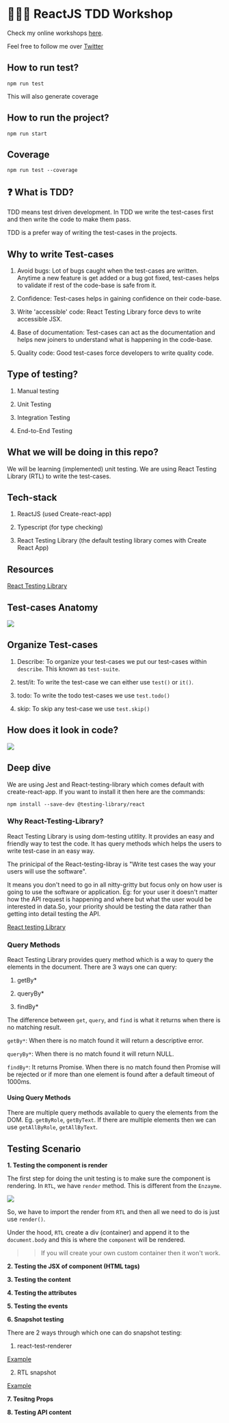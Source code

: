 # 👩🏽‍💻 ReactJS TDD Workshop

Check my online workshops [here](Workshop.md).

Feel free to follow me over [Twitter](https://twitter.com/hellonehha)

## How to run test?

`npm run test`

This will also generate coverage

## How to run the project?

`npm run start`

## Coverage

`npm run test --coverage`

## ❓ What is TDD?

TDD means test driven development. In TDD we write the test-cases first and then write the code to make them pass. 

TDD is a prefer way of writing the test-cases in the projects. 

## Why to write Test-cases

1. Avoid bugs: Lot of bugs caught when the test-cases are written. Anytime a new feature is get added or a bug got fixed, test-cases helps to validate if rest of the code-base is safe from it.

2. Confidence: Test-cases helps in gaining confidence on their code-base.

3. Write 'accessible' code: React Testing Library force devs to write accessible JSX.

4. Base of documentation: Test-cases can act as the documentation and helps new joiners to understand what is happening in the code-base.

5. Quality code: Good test-cases force developers to write quality code.

## Type of testing?

1) Manual testing

2) Unit Testing

3) Integration Testing

4) End-to-End Testing

## What we will be doing in this repo?

We will be learning (implemented) unit testing. We are using React Testing Library (RTL) to write the test-cases.

## Tech-stack

1. ReactJS (used Create-react-app)

2. Typescript (for type checking)

3. React Testing Library (the default testing library comes with Create React App)

## Resources

[React Testing Library](https://testing-library.com/docs/react-testing-library/intro/)


## Test-cases Anatomy

![](public/anatomy_test_case.jpg)

## Organize Test-cases

1. Describe: To organize your test-cases we put our test-cases within `describe`. This known as `test-suite`.

2. test/it: To write the test-case we can either use `test()` or `it()`.

3. todo: To write the todo test-cases we use `test.todo()`

4. skip: To skip any test-case we use `test.skip()`

## How does it look in code?

![](public/anatomy-code.jpg)

## Deep dive

We are using Jest and React-testing-library which comes default with create-react-app. If you want to install it then here are the commands:

`npm install --save-dev @testing-library/react`

### Why React-Testing-Library?

React Testing Library is using dom-testing utitlity. It provides an easy and friendly way to test the code. It has query methods which helps the users to write test-case in an easy way.

The prinicipal of the React-testing-libray is "Write test cases the way your users will use the software".

It means you don't need to go in all nitty-gritty but focus only on how user is going to use the software or application. Eg: for your user it doesn't matter how the API request is happening and where but what the user would be interested in data.So, your priority should be testing the data rather than getting into detail testing the API.

[React testing Library](https://testing-library.com/)

### Query Methods

React Testing Library provides query method which is a way to query the elements in the document. There are 3 ways one can query:

1. getBy*

2. queryBy*

3. findBy*

The difference between `get`, `query`, and `find` is what it returns when there is no matching result.

`getBy*`: When there is no match found it will return a descriptive error.

`queryBy*`: When there is no match found it will return  NULL.

`findBy*`: It returns Promise. When there is no match found then Promise will be rejected or if more than one element is found after a default timeout of 1000ms.

#### Using Query Methods

There are multiple query methods available to query the elements from the DOM. Eg. `getByRole`, `getByText`. If there are multiple elements then we can use `getAllByRole`, `getAllByText`.

## Testing Scenario

**1. Testing the component is render**

The first step for doing the unit testing is to make sure the component is rendering.
In `RTL`, we have `render` method. This is different from the `Enzayme`.

![](public/render.jpg)

So, we have to import the render from `RTL` and then all we need to do is just use `render()`.

Under the hood, `RTL` create a div (container) and append it to the `document.body` and this is where the `component` will be rendered.

>> If you will create your own custom container then it won't work.

**2. Testing the JSX of component (HTML tags)**

**3. Testing the content**

**4. Testing the attributes**

**5. Testing the events**

**6. Snapshot testing**

There are 2 ways through which one can do snapshot testing:

1. react-test-renderer

[Example](https://github.com/Neha/pesto-tdd-workshop/blob/master/src/test/Header.test.js)

2. RTL snapshot

[Example](https://github.com/Neha/pesto-tdd-workshop/blob/master/src/test/Button.test.js)

**7. Tesitng Props**

**8. Testing API content**


